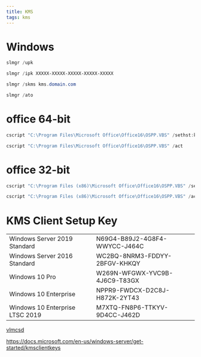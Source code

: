 ```yaml
---
title: KMS
tags: kms
---
```

<!--more-->

# Windows
```powershell
slmgr /upk

slmgr /ipk XXXXX-XXXXX-XXXXX-XXXXX-XXXXX

slmgr /skms kms.domain.com

slmgr /ato

```

# office 64-bit
```powershell
cscript "C:\Program Files\Microsoft Office\Office16\OSPP.VBS" /sethst:kms.domain.com

cscript "C:\Program Files\Microsoft Office\Office16\OSPP.VBS" /act

```
# office 32-bit
```powershell
cscript "C:\Program Files (x86)\Microsoft Office\Office16\OSPP.VBS" /sethst:kms.domain.com

cscript "C:\Program Files (x86)\Microsoft Office\Office16\OSPP.VBS" /act

```
# KMS Client Setup Key
|                               |                               |
|:------------------------------|:------------------------------|
|Windows Server 2019 Standard   |N69G4-B89J2-4G8F4-WWYCC-J464C  |
|Windows Server 2016 Standard   |WC2BQ-8NRM3-FDDYY-2BFGV-KHKQY  |
|Windows 10 Pro	                |W269N-WFGWX-YVC9B-4J6C9-T83GX  |
|Windows 10 Enterprise	        |NPPR9-FWDCX-D2C8J-H872K-2YT43  |
|Windows 10 Enterprise LTSC 2019|M7XTQ-FN8P6-TTKYV-9D4CC-J462D  |


[vlmcsd](https://github.com/Wind4/vlmcsd/releases)

https://docs.microsoft.com/en-us/windows-server/get-started/kmsclientkeys